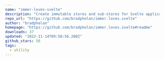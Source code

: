 ```yaml
---
name: "immer-loves-svelte"
description: "Create immutable stores and sub-stores for Svelte applications."
repo_url: "https://github.com/bradphelan/immer.loves.svelte"
author: "bradphelan"
homepage: "https://github.com/bradphelan/immer.loves.svelte#readme"
downloads: 37
updated: "2022-11-14T09:58:56.200Z"
github_stars: 56
tags: 
  - utility
---
```

